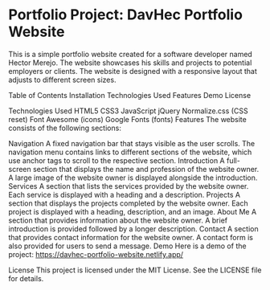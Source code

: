 # Portfolio Project: DavHec Portfolio Website
This is a simple portfolio website created for a software developer named Hector Merejo. The website showcases his skills and projects to potential employers or clients. The website is designed with a responsive layout that adjusts to different screen sizes.

Table of Contents
Installation
Technologies Used
Features
Demo
License

Technologies Used
HTML5
CSS3
JavaScript
jQuery
Normalize.css (CSS reset)
Font Awesome (icons)
Google Fonts (fonts)
Features
The website consists of the following sections:

Navigation
A fixed navigation bar that stays visible as the user scrolls.
The navigation menu contains links to different sections of the website, which use anchor tags to scroll to the respective section.
Introduction
A full-screen section that displays the name and profession of the website owner.
A large image of the website owner is displayed alongside the introduction.
Services
A section that lists the services provided by the website owner.
Each service is displayed with a heading and a description.
Projects
A section that displays the projects completed by the website owner.
Each project is displayed with a heading, description, and an image.
About Me
A section that provides information about the website owner.
A brief introduction is provided followed by a longer description.
Contact
A section that provides contact information for the website owner.
A contact form is also provided for users to send a message.
Demo
Here is a demo of the project: https://davhec-portfolio-website.netlify.app/

License
This project is licensed under the MIT License. See the LICENSE file for details.
